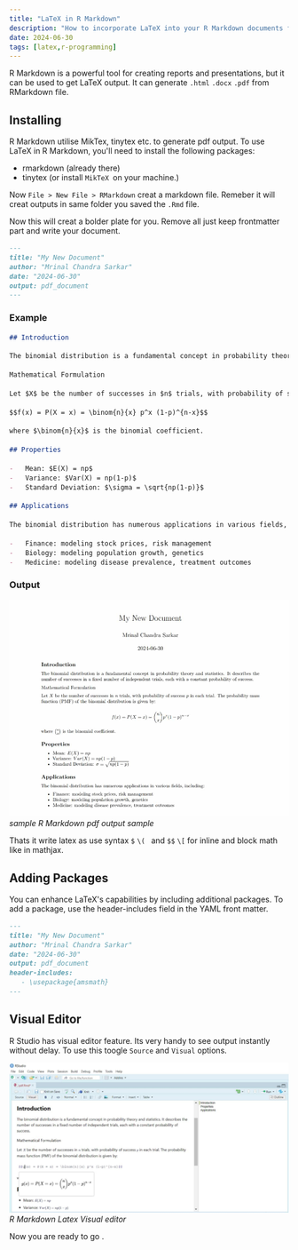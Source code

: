 ```yaml
---
title: "LaTeX in R Markdown"
description: "How to incorporate LaTeX into your R Markdown documents for mathematical notation." 
date: 2024-06-30
tags: [latex,r-programming]
---
```

 
R Markdown is a powerful tool for creating reports and presentations, but it can be used to get LaTeX output. It can generate `.html` `.docx` `.pdf` from RMarkdown file. 

## Installing 

R Markdown utilise MikTex, tinytex etc. to generate pdf output. To use LaTeX in R Markdown, you'll need to install the following packages:

- rmarkdown (already there)
- tinytex (or install `MikTeX `on your machine.)


Now `File > New File > RMarkdown` creat a markdown file. Remeber it will creat outputs in same folder you saved the `.Rmd` file.

Now this will creat a bolder plate  for you. Remove all just keep frontmatter part and write your document.

```markdown
---
title: "My New Document"
author: "Mrinal Chandra Sarkar"
date: "2024-06-30"
output: pdf_document
---
```


### Example

```markdown
## Introduction

The binomial distribution is a fundamental concept in probability theory and statistics. It describes the number of successes in a fixed number of independent trials, each with a constant probability of success.

Mathematical Formulation

Let $X$ be the number of successes in $n$ trials, with probability of success $p$ in each trial. The probability mass function (PMF) of the binomial distribution is given by:

$$f(x) = P(X = x) = \binom{n}{x} p^x (1-p)^{n-x}$$

where $\binom{n}{x}$ is the binomial coefficient.

## Properties

-   Mean: $E(X) = np$
-   Variance: $Var(X) = np(1-p)$
-   Standard Deviation: $\sigma = \sqrt{np(1-p)}$

## Applications

The binomial distribution has numerous applications in various fields, including:

-   Finance: modeling stock prices, risk management
-   Biology: modeling population growth, genetics
-   Medicine: modeling disease prevalence, treatment outcomes

```

### Output 

![r markdown pdf output](2024-06-30%20at%2021.41.20_127ab6f3.jpg)
*sample R Markdown pdf output sample*

Thats it write latex as use syntax `$` `\( ` and `$$` `\[` for inline and block math like in mathjax.

## Adding Packages

You can enhance LaTeX's capabilities by including additional packages. To add a package, use the header-includes field in the YAML front matter.

```markdown
---
title: "My New Document"
author: "Mrinal Chandra Sarkar"
date: "2024-06-30"
output: pdf_document
header-includes:
   - \usepackage{amsmath}
---
```


## Visual Editor

R Studio has visual editor feature. Its very handy to see output instantly without delay. To use this toogle `Source` and `Visual` options.

![R Markdown Visual editor for latex syntax for pdf of binomial equation](2024-06-30%20at%2022.41.20_127ab6f3.jpg)
*R Markdown Latex Visual editor*


Now you are ready to go . 